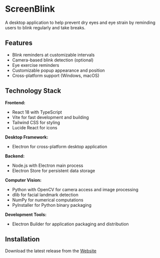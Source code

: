 # ScreenBlink

A desktop application to help prevent dry eyes and eye strain by reminding users to blink regularly and take breaks.

## Features

- Blink reminders at customizable intervals
- Camera-based blink detection (optional)
- Eye exercise reminders
- Customizable popup appearance and position
- Cross-platform support (Windows, macOS)

## Technology Stack

**Frontend:**
- React 18 with TypeScript
- Vite for fast development and building
- Tailwind CSS for styling
- Lucide React for icons

**Desktop Framework:**
- Electron for cross-platform desktop application

**Backend:**
- Node.js with Electron main process
- Electron Store for persistent data storage

**Computer Vision:**
- Python with OpenCV for camera access and image processing
- dlib for facial landmark detection
- NumPy for numerical computations
- PyInstaller for Python binary packaging

**Development Tools:**
- Electron Builder for application packaging and distribution

## Installation

Download the latest release from the [Website](https://screenblink.vercel.app/)